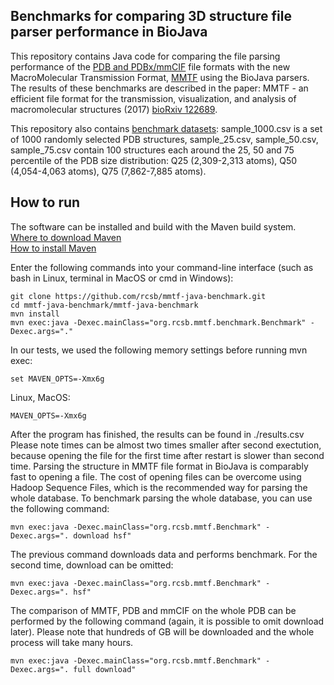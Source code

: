 ## Benchmarks for comparing 3D structure file parser performance in BioJava

This repository contains Java code for comparing the file parsing performance of the [PDB and PDBx/mmCIF](https://www.wwpdb.org/documentation/file-format) file formats with the new MacroMolecular Transmission Format, [MMTF](http://mmtf.rcsb.org) using the BioJava parsers. The results of these benchmarks are described in the paper: MMTF - an efficient file format for the transmission, visualization, and analysis of macromolecular structures (2017) [bioRxiv 122689](https://doi.org/10.1101/122689). 

This repository also contains [benchmark datasets](https://github.com/rcsb/mmtf-java-benchmark/tree/master/mmtf-java-benchmark/src/main/resources/mmtf-benchmark): sample_1000.csv is a set of 1000 randomly selected PDB structures, sample_25.csv, sample_50.csv, sample_75.csv contain 100 structures each around the 25, 50 and 75 percentile of the PDB size distribution: Q25 (2,309-2,313 atoms), Q50 (4,054-4,063 atoms), Q75 (7,862-7,885 atoms).


## How to run
The software can be installed and build with the Maven build system.</br>
[Where to download Maven](http://maven.apache.org/download.cgi)</br>
[How to install Maven](http://maven.apache.org/install.html)

Enter the following commands into your command-line interface (such as bash in Linux, terminal in MacOS or cmd in Windows):

```
git clone https://github.com/rcsb/mmtf-java-benchmark.git
cd mmtf-java-benchmark/mmtf-java-benchmark
mvn install
mvn exec:java -Dexec.mainClass="org.rcsb.mmtf.benchmark.Benchmark" -Dexec.args="."
```

In our tests, we used the following memory settings before running mvn exec:
```
set MAVEN_OPTS=-Xmx6g
```
Linux, MacOS:
```
MAVEN_OPTS=-Xmx6g
```

After the program has finished, the results can be found in ./results.csv
Please note times can be almost two times smaller after second exectution, because opening the file for the first time after restart is slower than second time. Parsing the structure in MMTF file format in BioJava is comparably fast to opening a file. The cost of opening files can be overcome using Hadoop Sequence Files, which is the recommended way for parsing the whole database. To benchmark parsing the whole database, you can use the following command:
```
mvn exec:java -Dexec.mainClass="org.rcsb.mmtf.Benchmark" -Dexec.args=". download hsf"
```
The previous command downloads data and performs benchmark. For the second time, download can be omitted:
```
mvn exec:java -Dexec.mainClass="org.rcsb.mmtf.Benchmark" -Dexec.args=". hsf"
```

The comparison of MMTF, PDB and mmCIF on the whole PDB can be performed by the following command (again, it is possible to omit download later). Please note that hundreds of GB will be downloaded and the whole process will take many hours.
```
mvn exec:java -Dexec.mainClass="org.rcsb.mmtf.Benchmark" -Dexec.args=". full download"
```

